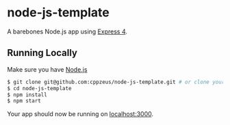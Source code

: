 # node-js-template

A barebones Node.js app using [Express 4](http://expressjs.com/).

<!--
This application supports the [Getting Started with Node on Heroku](https://devcenter.heroku.com/articles/getting-started-with-nodejs) article - check it out.
-->

## Running Locally
<!--
Make sure you have [Node.js](http://nodejs.org/) and the [Heroku CLI](https://cli.heroku.com/) installed.
-->
Make sure you have [Node.js](http://nodejs.org/)

```sh
$ git clone git@github.com:cppzeus/node-js-template.git # or clone your own fork
$ cd node-js-template
$ npm install
$ npm start
```

Your app should now be running on [localhost:3000](http://localhost:3000/).

<!--
## Deploying to Heroku

```
$ heroku create
$ git push heroku master
$ heroku open
```
or

[![Deploy to Heroku](https://www.herokucdn.com/deploy/button.png)](https://heroku.com/deploy)

-->